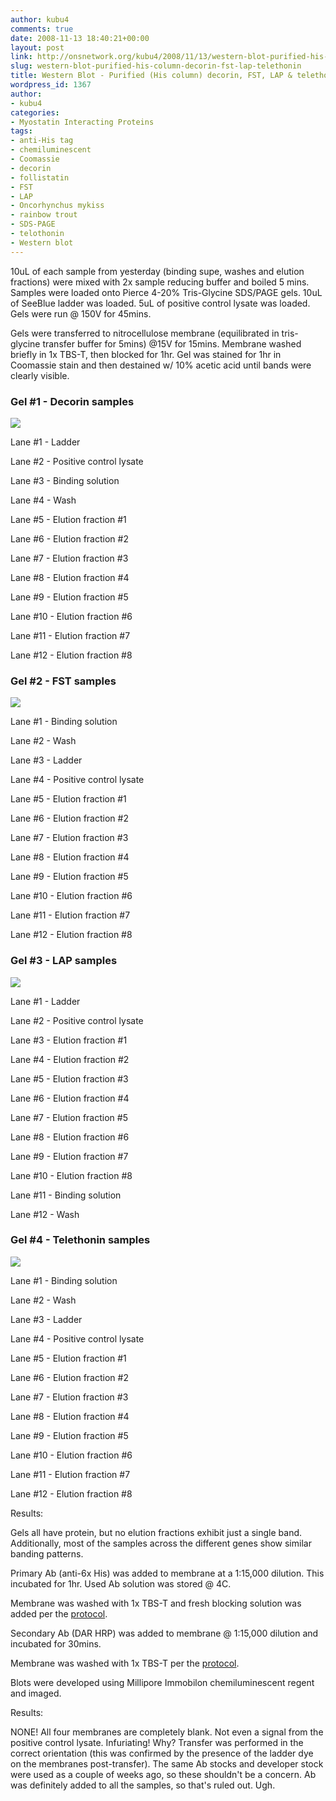 ```yaml
---
author: kubu4
comments: true
date: 2008-11-13 18:40:21+00:00
layout: post
link: http://onsnetwork.org/kubu4/2008/11/13/western-blot-purified-his-column-decorin-fst-lap-telethonin/
slug: western-blot-purified-his-column-decorin-fst-lap-telethonin
title: Western Blot - Purified (His column) decorin, FST, LAP & telethonin
wordpress_id: 1367
author:
- kubu4
categories:
- Myostatin Interacting Proteins
tags:
- anti-His tag
- chemiluminescent
- Coomassie
- decorin
- follistatin
- FST
- LAP
- Oncorhynchus mykiss
- rainbow trout
- SDS-PAGE
- telothonin
- Western blot
---
```


10uL of each sample from yesterday (binding supe, washes and elution fractions) were mixed with 2x sample reducing buffer and boiled 5 mins. Samples were loaded onto Pierce 4-20% Tris-Glycine SDS/PAGE gels. 10uL of SeeBlue ladder was loaded. 5uL of positive control lysate was loaded. Gels were run @ 150V for 45mins.

Gels were transferred to nitrocellulose membrane (equilibrated in tris-glycine transfer buffer for 5mins) @15V for 15mins. Membrane washed briefly in 1x TBS-T, then blocked for 1hr. Gel was stained for 1hr in Coomassie stain and then destained w/ 10% acetic acid until bands were clearly visible.



### Gel #1 - Decorin samples



![](http://eagle.fish.washington.edu/Arabidopsis/SDS-PAGE/20081114-01.JPG)

Lane #1 - Ladder

Lane #2 - Positive control lysate

Lane #3 - Binding solution

Lane #4 - Wash

Lane #5 - Elution fraction #1

Lane #6 - Elution fraction #2

Lane #7 - Elution fraction #3

Lane #8 - Elution fraction #4

Lane #9 - Elution fraction #5

Lane #10 - Elution fraction #6

Lane #11 - Elution fraction #7

Lane #12 - Elution fraction #8





### Gel #2 - FST samples



![](http://eagle.fish.washington.edu/Arabidopsis/SDS-PAGE/20081114-02.JPG)

Lane #1 - Binding solution

Lane #2 - Wash

Lane #3 - Ladder

Lane #4 - Positive control lysate

Lane #5 - Elution fraction #1

Lane #6 - Elution fraction #2

Lane #7 - Elution fraction #3

Lane #8 - Elution fraction #4

Lane #9 - Elution fraction #5

Lane #10 - Elution fraction #6

Lane #11 - Elution fraction #7

Lane #12 - Elution fraction #8





### Gel #3 - LAP samples



![](http://eagle.fish.washington.edu/Arabidopsis/SDS-PAGE/20081114-03.JPG)

Lane #1 - Ladder

Lane #2 - Positive control lysate

Lane #3 - Elution fraction #1

Lane #4 - Elution fraction #2

Lane #5 - Elution fraction #3

Lane #6 - Elution fraction #4

Lane #7 - Elution fraction #5

Lane #8 - Elution fraction #6

Lane #9 - Elution fraction #7

Lane #10 - Elution fraction #8

Lane #11 - Binding solution

Lane #12 - Wash





### Gel #4 - Telethonin samples



![](http://eagle.fish.washington.edu/Arabidopsis/SDS-PAGE/20081114-04.JPG)

Lane #1 - Binding solution

Lane #2 - Wash

Lane #3 - Ladder

Lane #4 - Positive control lysate

Lane #5 - Elution fraction #1

Lane #6 - Elution fraction #2

Lane #7 - Elution fraction #3

Lane #8 - Elution fraction #4

Lane #9 - Elution fraction #5

Lane #10 - Elution fraction #6

Lane #11 - Elution fraction #7

Lane #12 - Elution fraction #8



Results:

Gels all have protein, but no elution fractions exhibit just a single band. Additionally, most of the samples across the different genes show similar banding patterns.







Primary Ab (anti-6x His) was added to membrane at a 1:15,000 dilution. This incubated for 1hr. Used Ab solution was stored @ 4C.

Membrane was washed with 1x TBS-T and fresh blocking solution was added per the [protocol](/protocol#tocWestern).

Secondary Ab (DAR HRP) was added to membrane @ 1:15,000 dilution and incubated for 30mins.

Membrane was washed with 1x TBS-T per the [protocol](/protocol#tocWestern).

Blots were developed using Millipore Immobilon chemiluminescent regent and imaged.



Results:

NONE! All four membranes are completely blank. Not even a signal from the positive control lysate. Infuriating! Why? Transfer was performed in the correct orientation (this was confirmed by the presence of the ladder dye on the membranes post-transfer). The same Ab stocks and developer stock were used as a couple of weeks ago, so these shouldn't be a concern. Ab was definitely added to all the samples, so that's ruled out. Ugh.
